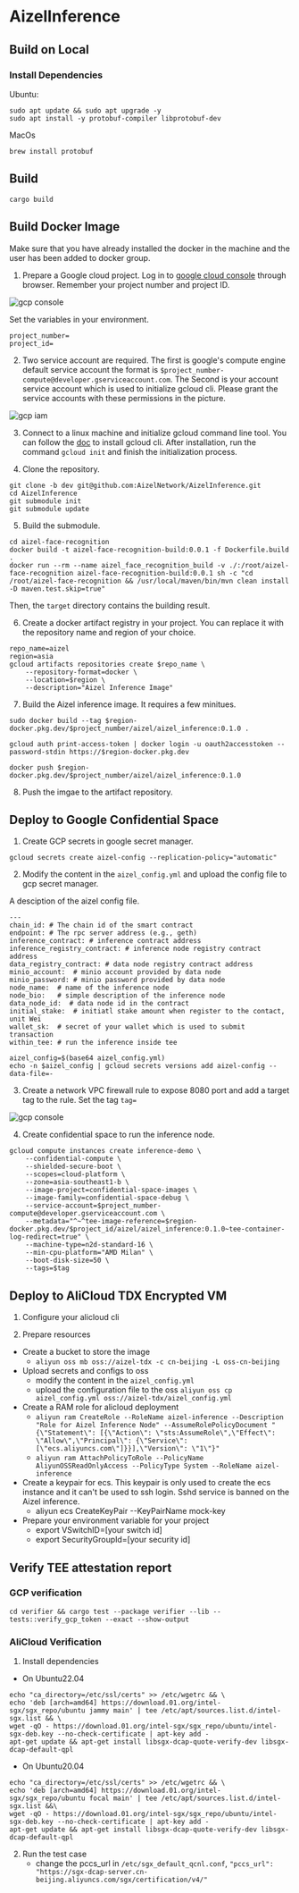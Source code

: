 # AizelInference

## Build on Local 
### Install Dependencies
Ubuntu:
```
sudo apt update && sudo apt upgrade -y
sudo apt install -y protobuf-compiler libprotobuf-dev
```
MacOs
```
brew install protobuf
```
## Build 
```
cargo build
```

## Build Docker Image
Make sure that you have already installed the docker in the machine and the user has been added to docker group.

1. Prepare a Google cloud project. Log in to [google cloud console](https://console.cloud.google.com/) through browser. Remember your project number and project ID.

![gcp console](img/gcp_console.png)

Set the variables in your environment.
```
project_number=
project_id=
```

2. Two service account are required. The first is google's compute engine default service account the format is `$project_number-compute@developer.gserviceaccount.com`. The Second is your account service account which is used to initialize gcloud cli. Please grant the service accounts with these permissions in the picture.

![gcp iam](img/gcp_iam.png)

3. Connect to a linux machine and initialize gcloud command line tool. You can follow the [doc](https://cloud.google.com/sdk/docs/install?hl=zh-cn) to install gcloud cli. After installation, run the command `gcloud init` and finish the initialization process. 

4. Clone the repository.
```
git clone -b dev git@github.com:AizelNetwork/AizelInference.git
cd AizelInference
git submodule init 
git submodule update
```
5. Build the submodule.
```
cd aizel-face-recognition
docker build -t aizel-face-recognition-build:0.0.1 -f Dockerfile.build .
docker run --rm --name aizel_face_recognition_build -v ./:/root/aizel-face-recognition aizel-face-recognition-build:0.0.1 sh -c "cd /root/aizel-face-recognition && /usr/local/maven/bin/mvn clean install -D maven.test.skip=true"
```
Then, the `target` directory contains the building result.

6. Create a docker artifact registry in your project. You can replace it with the repository name and region of your choice.

```
repo_name=aizel
region=asia
gcloud artifacts repositories create $repo_name \
    --repository-format=docker \
    --location=$region \
    --description="Aizel Inference Image"
```

7. Build the Aizel inference image. It requires a few minitues. 
```
sudo docker build --tag $region-docker.pkg.dev/$project_number/aizel/aizel_inference:0.1.0 .
```
```
gcloud auth print-access-token | docker login -u oauth2accesstoken --password-stdin https://$region-docker.pkg.dev

docker push $region-docker.pkg.dev/$project_number/aizel/aizel_inference:0.1.0
```
8. Push the imgae to the artifact repository.

## Deploy to Google Confidential Space
1. Create GCP secrets in google secret manager.
```shell
gcloud secrets create aizel-config --replication-policy="automatic"
```

2. Modify the content in the `aizel_config.yml` and upload the config file to gcp secret manager.

A desciption of the aizel config file. 
```
---
chain_id: # The chain id of the smart contract 
endpoint: # The rpc server address (e.g., geth)
inference_contract: # inference contract address 
inference_registry_contract: # inference node registry contract address 
data_registry_contract: # data node registry contract address 
minio_account:  # minio account provided by data node 
minio_password: # minio password provided by data node
node_name:  # name of the inference node 
node_bio:   # simple description of the inference node
data_node_id:  # data node id in the contract
initial_stake:  # initiatl stake amount when register to the contact, unit Wei
wallet_sk:  # secret of your wallet which is used to submit transaction
within_tee: # run the inference inside tee
```

```shell
aizel_config=$(base64 aizel_config.yml)
echo -n $aizel_config | gcloud secrets versions add aizel-config --data-file=-
```

3. Create a network VPC firewall rule to expose 8080 port and add a target tag to the rule. 
Set the tag `tag=`

![gcp console](img/gcp_firewall.png)

4. Create confidential space to run the inference node.

```shell
gcloud compute instances create inference-demo \
    --confidential-compute \
    --shielded-secure-boot \
    --scopes=cloud-platform \
    --zone=asia-southeast1-b \
    --image-project=confidential-space-images \
    --image-family=confidential-space-debug \
    --service-account=$project_number-compute@developer.gserviceaccount.com \
    --metadata="^~^tee-image-reference=$region-docker.pkg.dev/$project_id/aizel/aizel_inference:0.1.0~tee-container-log-redirect=true" \
    --machine-type=n2d-standard-16 \
    --min-cpu-platform="AMD Milan" \
    --boot-disk-size=50 \
    --tags=$tag
```

## Deploy to AliCloud TDX Encrypted VM
1. Configure your alicloud cli

1. Prepare resources
- Create a bucket to store the image
    - `aliyun oss mb oss://aizel-tdx -c cn-beijing -L oss-cn-beijing` 
- Upload secrets and configs to oss
    - modify the content in the `aizel_config.yml` 
    - upload the configuration file to the oss `aliyun oss cp aizel_config.yml oss://aizel-tdx/aizel_config.yml`
- Create a RAM role for alicloud deployment
    - `aliyun ram CreateRole --RoleName aizel-inference --Description "Role for Aizel Inference Node" --AssumeRolePolicyDocument "{\"Statement\": [{\"Action\": \"sts:AssumeRole\",\"Effect\": \"Allow\",\"Principal\": {\"Service\": [\"ecs.aliyuncs.com\"]}}],\"Version\": \"1\"}"`
    - `aliyun ram AttachPolicyToRole --PolicyName AliyunOSSReadOnlyAccess --PolicyType System --RoleName aizel-inference`
- Create a keypair for ecs. This keypair is only used to create the ecs instance and it can't be used to ssh login. Sshd service is banned on the Aizel inference.
    - aliyun ecs CreateKeyPair --KeyPairName mock-key
- Prepare your environment variable for your project
    - export VSwitchID=[your switch id]
    - export SecurityGroupId=[your security id]


## Verify TEE attestation report

### GCP verification
```
cd verifier && cargo test --package verifier --lib -- tests::verify_gcp_token --exact --show-output
```

### AliCloud Verification
1. Install dependencies
- On Ubuntu22.04
```
echo "ca_directory=/etc/ssl/certs" >> /etc/wgetrc && \
echo 'deb [arch=amd64] https://download.01.org/intel-sgx/sgx_repo/ubuntu jammy main' | tee /etc/apt/sources.list.d/intel-sgx.list && \
wget -qO - https://download.01.org/intel-sgx/sgx_repo/ubuntu/intel-sgx-deb.key --no-check-certificate | apt-key add -
apt-get update && apt-get install libsgx-dcap-quote-verify-dev libsgx-dcap-default-qpl
```
- On Ubuntu20.04
```
echo "ca_directory=/etc/ssl/certs" >> /etc/wgetrc && \
echo 'deb [arch=amd64] https://download.01.org/intel-sgx/sgx_repo/ubuntu focal main' | tee /etc/apt/sources.list.d/intel-sgx.list &&\
wget -qO - https://download.01.org/intel-sgx/sgx_repo/ubuntu/intel-sgx-deb.key --no-check-certificate | apt-key add -
apt-get update && apt-get install libsgx-dcap-quote-verify-dev libsgx-dcap-default-qpl
```

2. Run the test case
    - change the pccs_url in `/etc/sgx_default_qcnl.conf`, `"pccs_url": "https://sgx-dcap-server.cn-beijing.aliyuncs.com/sgx/certification/v4/"`
